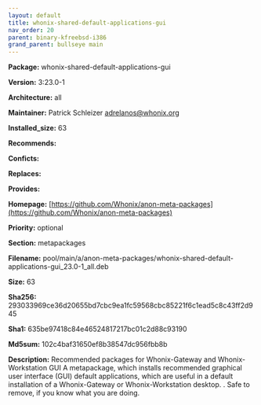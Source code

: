 ```yaml
---
layout: default
title: whonix-shared-default-applications-gui
nav_order: 20
parent: binary-kfreebsd-i386
grand_parent: bullseye main
---
```


**Package:** whonix-shared-default-applications-gui

**Version:** 3:23.0-1

**Architecture:**  all

**Maintainer:**  Patrick Schleizer <adrelanos@whonix.org>

**Installed_size:**  63

**Recommends:**  

**Conficts:**  

**Replaces:**  

**Provides:**  

**Homepage:**  [https://github.com/Whonix/anon-meta-packages](https://github.com/Whonix/anon-meta-packages)

**Priority:**  optional

**Section:** metapackages

**Filename:**  pool/main/a/anon-meta-packages/whonix-shared-default-applications-gui_23.0-1_all.deb

**Size:**  63

**Sha256:**  293033969ce36d20655bd7cbc9ea1fc59568cbc85221f6c1ead5c8c43ff2d945

**Sha1:**  635be97418c84e46524817217bc01c2d88c93190

**Md5sum:**  102c4baf31650ef8b38547dc956fbb8b

**Description:** Recommended packages for Whonix-Gateway and Whonix-Workstation GUI
 A metapackage, which installs recommended graphical user interface (GUI)
 default applications, which are useful in a default installation of a
 Whonix-Gateway or Whonix-Workstation desktop.
 .
 Safe to remove, if you know what you are doing.


